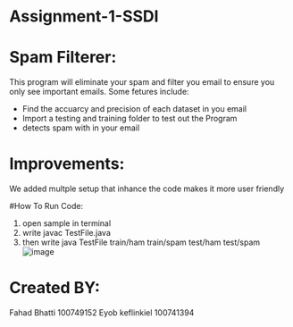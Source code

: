 # Assignment-1-SSDI


# Spam Filterer:
This program will eliminate your spam and filter you email to ensure you only see important emails. Some fetures include:
- Find the accuarcy and precision of each dataset in you email
- Import a testing and training folder to test out the Program
- detects spam with in your email


# Improvements:
We added multple setup that inhance the code makes it more user friendly 

#How To Run Code:
1. open sample in terminal 
2. write javac TestFile.java
3. then write java TestFile train/ham train/spam test/ham test/spam
![image](https://user-images.githubusercontent.com/61993813/110555544-c59d2b80-810a-11eb-885e-98e84e1678e1.png)

# Created BY:
Fahad Bhatti 100749152 Eyob keflinkiel 100741394 
